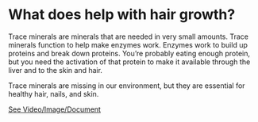 # What does help with hair growth?

Trace minerals are minerals that are needed in very small amounts. Trace minerals function to help make enzymes work. Enzymes work to build up proteins and break down proteins. You’re probably eating enough protein, but you need the activation of that protein to make it available through the liver and to the skin and hair. 

Trace minerals are missing in our environment, but they are essential for healthy hair, nails, and skin. 

 [See Video/Image/Document](https://hls-player.drberg.com/asset?path=migrated-assets/hair-growth-natural-skin-care-nail-care-tips-by-drberg)